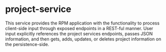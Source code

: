 # project-service
This service provides the RPM application with the functionality to process client-side input through exposed endpoints in a REST-ful manner. User input explicitly references the project services endpoints, passes JSON information, and then gets, adds, updates, or deletes project information on the persistence-side.
